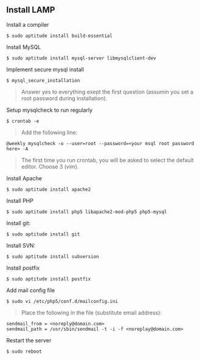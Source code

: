 ## Install LAMP ##

Install a compiler

    $ sudo aptitude install build-essential

Install MySQL

    $ sudo aptitude install mysql-server libmysqlclient-dev

Implement secure mysql install

    $ mysql_secure_installation

> Answer yes to everything exept the first question (assumin you set a root
> password during installation).

Setup mysqlcheck to run regularly

    $ crontab -e

> Add the following line:

    @weekly mysqlcheck -o --user=root --password=<your msql root password here> -A

> The first time you run crontab, you will be asked to select the default
> editor. Choose 3 (vim).

Install Apache

    $ sudo aptitude install apache2

Install PHP

    $ sudo aptitude install php5 libapache2-mod-php5 php5-mysql

Install git:

    $ sudo aptitude install git

Install SVN:

    $ sudo aptitude install subversion

Install postfix 

    $ sudo aptitude install postfix

Add mail config file

    $ sudo vi /etc/php5/conf.d/mailconfig.ini

> Place the following in the file (substitute email address):

    sendmail_from = <noreply@domain.com>
    sendmail_path = /usr/sbin/sendmail -t -i -f <noreplay@domain.com>

Restart the server

    $ sudo reboot

